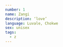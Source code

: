 ```yaml
---
number: 1
name: Zangi
description: ‘love’
language: Luvale, Chokwe
sex: unisex
tags:
  - z
---
```

